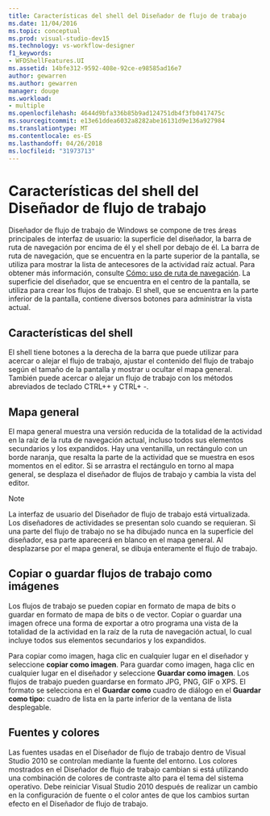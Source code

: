 ```yaml
---
title: Características del shell del Diseñador de flujo de trabajo
ms.date: 11/04/2016
ms.topic: conceptual
ms.prod: visual-studio-dev15
ms.technology: vs-workflow-designer
f1_keywords:
- WFDShellFeatures.UI
ms.assetid: 14bfe312-9592-408e-92ce-e98585ad16e7
author: gewarren
ms.author: gewarren
manager: douge
ms.workload:
- multiple
ms.openlocfilehash: 4644d9bfa336b85b9ad124751db4f3fb0417475c
ms.sourcegitcommit: e13e61ddea6032a8282abe16131d9e136a927984
ms.translationtype: MT
ms.contentlocale: es-ES
ms.lasthandoff: 04/26/2018
ms.locfileid: "31973713"
---
```

# <a name="workflow-designer-shell-features"></a>Características del shell del Diseñador de flujo de trabajo

Diseñador de flujo de trabajo de Windows se compone de tres áreas principales de interfaz de usuario: la superficie del diseñador, la barra de ruta de navegación por encima de él y el shell por debajo de él. La barra de ruta de navegación, que se encuentra en la parte superior de la pantalla, se utiliza para mostrar la lista de antecesores de la actividad raíz actual. Para obtener más información, consulte [Cómo: uso de ruta de navegación](../workflow-designer/how-to-use-breadcrumb-navigation.md). La superficie del diseñador, que se encuentra en el centro de la pantalla, se utiliza para crear los flujos de trabajo. El shell, que se encuentra en la parte inferior de la pantalla, contiene diversos botones para administrar la vista actual.

## <a name="shell-features"></a>Características del shell
 El shell tiene botones a la derecha de la barra que puede utilizar para acercar o alejar el flujo de trabajo, ajustar el contenido del flujo de trabajo según el tamaño de la pantalla y mostrar u ocultar el mapa general. También puede acercar o alejar un flujo de trabajo con los métodos abreviados de teclado CTRL++ y CTRL+ -.

## <a name="overview-map"></a>Mapa general
 El mapa general muestra una versión reducida de la totalidad de la actividad en la raíz de la ruta de navegación actual, incluso todos sus elementos secundarios y los expandidos. Hay una ventanilla, un rectángulo con un borde naranja, que resalta la parte de la actividad que se muestra en esos momentos en el editor. Si se arrastra el rectángulo en torno al mapa general, se desplaza el diseñador de flujos de trabajo y cambia la vista del editor.

> [!NOTE]
> La interfaz de usuario del Diseñador de flujo de trabajo está virtualizada. Los diseñadores de actividades se presentan solo cuando se requieran. Si una parte del flujo de trabajo no se ha dibujado nunca en la superficie del diseñador, esa parte aparecerá en blanco en el mapa general. Al desplazarse por el mapa general, se dibuja enteramente el flujo de trabajo.

## <a name="copying-or-saving-workflows-as-images"></a>Copiar o guardar flujos de trabajo como imágenes
 Los flujos de trabajo se pueden copiar en formato de mapa de bits o guardar en formato de mapa de bits o de vector. Copiar o guardar una imagen ofrece una forma de exportar a otro programa una vista de la totalidad de la actividad en la raíz de la ruta de navegación actual, lo cual incluye todos sus elementos secundarios y los expandidos.

 Para copiar como imagen, haga clic en cualquier lugar en el diseñador y seleccione **copiar como imagen**. Para guardar como imagen, haga clic en cualquier lugar en el diseñador y seleccione **Guardar como imagen**. Los flujos de trabajo pueden guardarse en formato JPG, PNG, GIF o XPS. El formato se selecciona en el **Guardar como** cuadro de diálogo en el **Guardar como tipo:** cuadro de lista en la parte inferior de la ventana de lista desplegable.

## <a name="fonts-and-colors"></a>Fuentes y colores

Las fuentes usadas en el Diseñador de flujo de trabajo dentro de Visual Studio 2010 se controlan mediante la fuente del entorno. Los colores mostrados en el Diseñador de flujo de trabajo cambian si está utilizando una combinación de colores de contraste alto para el tema del sistema operativo. Debe reiniciar Visual Studio 2010 después de realizar un cambio en la configuración de fuente o el color antes de que los cambios surtan efecto en el Diseñador de flujo de trabajo.